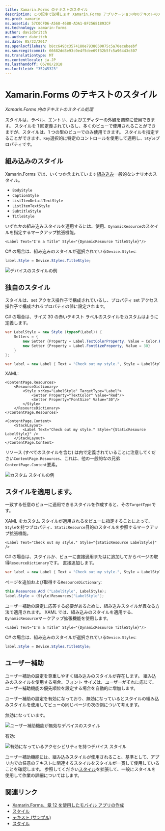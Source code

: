 ```yaml
---
title: Xamarin.Forms のテキストのスタイル
description: この記事で説明します Xamarin.Forms アプリケーション内のテキストのスタイル処理する方法です。 スタイルを 1 回定義されているし、多くのビューで使用されることができますが、スタイルは、1 つの型のビューでのみ使用できます。
ms.prod: xamarin
ms.assetid: 57C0CFD6-A568-46B8-ADA1-BF25681893CF
ms.technology: xamarin-forms
author: davidbritch
ms.author: dabritch
ms.date: 05/22/2017
ms.openlocfilehash: b8cc6493c3574180e7938050075c5a70ecebeebf
ms.sourcegitcommit: 66682dd8e93c0e4f5dee69f32b5fc5a96443e307
ms.translationtype: MT
ms.contentlocale: ja-JP
ms.lasthandoff: 06/08/2018
ms.locfileid: "35245323"
---
```

# <a name="xamarinforms-text-styles"></a>Xamarin.Forms のテキストのスタイル

_Xamarin.Forms 内のテキストのスタイル処理_

スタイルは、ラベル、エントリ、およびエディターの外観を調整に使用できます。 スタイルを 1 回定義されているし、多くのビューで使用されることができますが、スタイルは、1 つの型のビューでのみ使用できます。
スタイルを指定することができます、`Key`選択的に特定のコントロールを使用して適用し、`Style`プロパティです。

<a name="Built-In_Styles" />

## <a name="built-in-styles"></a>組み込みのスタイル

Xamarin.Forms では、いくつか含まれています[組み込み](http://developer.xamarin.com/api/type/Xamarin.Forms.Device+Styles/)一般的なシナリオのスタイル。

- `BodyStyle`
- `CaptionStyle`
- `ListItemDetailTextStyle`
- `ListItemTextStyle`
- `SubtitleStyle`
- `TitleStyle`

いずれかの組み込みスタイルを適用するには、使用、`DynamicResource`のスタイルを指定するマークアップ拡張機能。

```xaml
<Label Text="I'm a Title" Style="{DynamicResource TitleStyle}"/>
```

C# の場合は、組み込みのスタイルが選択されている`Device.Styles`:

```csharp
label.Style = Device.Styles.TitleStyle;
```

![](styles-images/builtinstyles.png "デバイスのスタイルの例")

<a name="Custom_Styles" />

## <a name="custom-styles"></a>独自のスタイル

スタイルは、set アクセス操作子で構成されているし、プロパティ set アクセス操作子で構成されるプロパティの値に設定されます。

C# の場合は、サイズ 30 の赤いテキスト ラベルのスタイルをカスタムはように定義します。

```csharp
var LabelStyle = new Style (typeof(Label)) {
    Setters = {
        new Setter {Property = Label.TextColorProperty, Value = Color.Red},
        new Setter {Property = Label.FontSizeProperty, Value = 30}
    }
};

var label = new Label { Text = "Check out my style.", Style = LabelStyle };
```

XAML:

```xaml
<ContentPage.Resources>
    <ResourceDictionary>
        <Style x:Key="LabelStyle" TargetType="Label">
            <Setter Property="TextColor" Value="Red"/>
            <Setter Property="FontSize" Value="30"/>
        </Style>
    </ResourceDictionary>
</ContentPage.Resources>

<ContentPage.Content>
    <StackLayout>
        <Label Text="Check out my style." Style="{StaticResource LabelStyle}" />
    </StackLayout>
</ContentPage.Content>
```

リソース (すべてのスタイルを含む) は内で定義されていることに注意してください`ContentPage.Resources`、これは、他の一般的なの兄弟`ContentPage.Content`要素。

![](styles-images/customstyle.png "カスタム スタイルの例")

<a name="Applying_Styles" />

## <a name="applying-styles"></a>スタイルを適用します。

一致する任意のビューに適用できるスタイルを作成すると、その`TargetType`です。

XAML をカスタム スタイルが適用されるをビューに指定することによって、`Style`を持つプロパティ、`StaticResource`目的のスタイルを参照するマークアップ拡張機能。

```xaml
<Label Text="Check out my style." Style="{StaticResource LabelStyle}" />
```

C# の場合は、スタイルか、ビューに直接適用またはに追加してからページの取得`ResourceDictionary`です。 直接追加します。

```csharp
var label = new Label { Text = "Check out my style.", Style = LabelStyle };
```

ページを追加および取得する`ResourceDictionary`:

```csharp
this.Resources.Add ("LabelStyle", LabelStyle);
label.Style = (Style)Resources["LabelStyle"];
```

ユーザー補助の設定に応答する必要があるために、組み込みスタイルが異なる方法で適用されます。 XAML では、組み込みのスタイルを適用する、`DynamicResource`マークアップ拡張機能を使用します。

```xaml
<Label Text="I'm a Title" Style="{DynamicResource TitleStyle}"/>
```

C# の場合は、組み込みのスタイルが選択されている`Device.Styles`:

```csharp
label.Style = Device.Styles.TitleStyle;
```

## <a name="accessibility"></a>ユーザー補助

ユーザー補助の設定を尊重しやすく組み込みのスタイルが存在します。 組み込みのスタイルを使用する場合、フォント サイズは、ユーザーがそれに応じて、ユーザー補助機能の優先順位を設定する場合を自動的に増加します。

ユーザー補助の設定を有効になっており、無効になっているとスタイルの組み込みスタイルを使用してビューの同じページの次の例について考えます。

無効になっています。

![](styles-images/pre-access.png "ユーザー補助機能が無効なデバイスのスタイル")

有効:

![](styles-images/post-access.png "有効になっているアクセシビリティを持つデバイス スタイル")

ユーザー補助機能には、組み込みスタイルが使用されること、基準として、アプリ内での任意のテキストに関連するスタイルをスタイルが一貫して使用していることを確認します。 参照してください[スタイル](~/xamarin-forms/user-interface/styles/index.md)を拡張して、一般にスタイルを使用して作業の詳細についてはします。


## <a name="related-links"></a>関連リンク

- [Xamarin.Forms、章 12 を使用したモバイル アプリの作成](https://developer.xamarin.com/r/xamarin-forms/book/chapter12.pdf)
- [スタイル](~/xamarin-forms/user-interface/styles/index.md)
- [テキスト (サンプル)](https://developer.xamarin.com/samples/xamarin-forms/UserInterface/Text)
- [スタイル](https://developer.xamarin.com/api/type/Xamarin.Forms.Style/)
